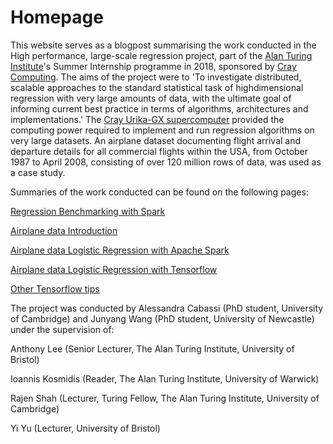 # Homepage

This website serves as a blogpost summarising the work conducted in the High performance, large-scale regression project, part of the [Alan Turing Institute](https://www.turing.ac.uk/)'s Summer Internship programme in 2018, sponsored by [Cray Computing](https://www.cray.com/). The aims of the project were to 'To investigate distributed, scalable approaches to the standard statistical task of highdimensional regression with very large amounts of data, with the ultimate goal of informing
current best practice in terms of algorithms, architectures and implementations.' The [Cray Urika-GX supercomputer](https://www.cray.com/products/analytics/urika-gx) provided the computing power required to implement and run regression algorithms on very large datasets. An airplane dataset documenting flight arrival and departure details for all commercial flights within the USA, from October 1987 to April 2008, consisting of over 120 million rows of data, was used as a case study.

Summaries of the work conducted can be found on the following pages:

[Regression Benchmarking with Spark](https://turingintern2018.github.io/sparkbenchmark)

[Airplane data Introduction](https://turingintern2018.github.io/Airlineintro)

[Airplane data Logistic Regression with Apache Spark](https://turingintern2018.github.io/sparkairplane)

[Airplane data Logistic Regression with Tensorflow](https://turingintern2018.github.io/tensorflowairplane)

[Other Tensorflow tips](https://turingintern2018.github.io/tensorflowother)

The project was conducted by Alessandra Cabassi (PhD student, University of Cambridge) and Junyang Wang (PhD student, University of Newcastle) under the supervision of:

Anthony Lee (Senior Lecturer, The Alan Turing Institute, University of Bristol)

Ioannis Kosmidis (Reader, The Alan Turing Institute, University of Warwick)

Rajen Shah (Lecturer, Turing Fellow, The Alan Turing Institute, University of Cambridge)

Yi Yu (Lecturer, University of Bristol)
